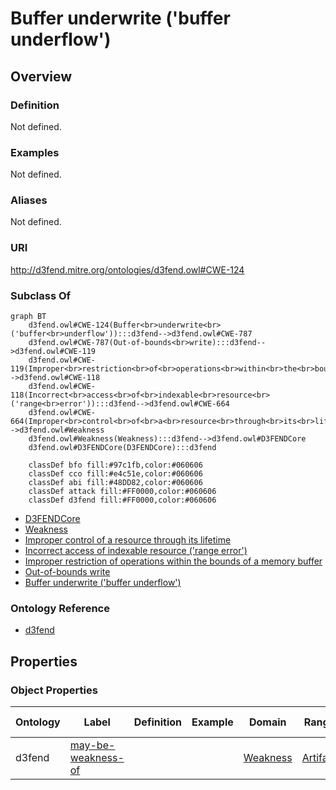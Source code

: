# Buffer underwrite ('buffer underflow')

## Overview

### Definition
Not defined.

### Examples
Not defined.

### Aliases
Not defined.

### URI
http://d3fend.mitre.org/ontologies/d3fend.owl#CWE-124

### Subclass Of
```mermaid
graph BT
    d3fend.owl#CWE-124(Buffer<br>underwrite<br>('buffer<br>underflow')):::d3fend-->d3fend.owl#CWE-787
    d3fend.owl#CWE-787(Out-of-bounds<br>write):::d3fend-->d3fend.owl#CWE-119
    d3fend.owl#CWE-119(Improper<br>restriction<br>of<br>operations<br>within<br>the<br>bounds<br>of<br>a<br>memory<br>buffer):::d3fend-->d3fend.owl#CWE-118
    d3fend.owl#CWE-118(Incorrect<br>access<br>of<br>indexable<br>resource<br>('range<br>error')):::d3fend-->d3fend.owl#CWE-664
    d3fend.owl#CWE-664(Improper<br>control<br>of<br>a<br>resource<br>through<br>its<br>lifetime):::d3fend-->d3fend.owl#Weakness
    d3fend.owl#Weakness(Weakness):::d3fend-->d3fend.owl#D3FENDCore
    d3fend.owl#D3FENDCore(D3FENDCore):::d3fend
    
    classDef bfo fill:#97c1fb,color:#060606
    classDef cco fill:#e4c51e,color:#060606
    classDef abi fill:#48DD82,color:#060606
    classDef attack fill:#FF0000,color:#060606
    classDef d3fend fill:#FF0000,color:#060606
```

- [D3FENDCore](/docs/ontology/reference/model/D3FENDCore/D3FENDCore.md)
- [Weakness](/docs/ontology/reference/model/D3FENDCore/Weakness/Weakness.md)
- [Improper control of a resource through its lifetime](/docs/ontology/reference/model/D3FENDCore/Weakness/Improper%20control%20of%20a%20resource%20through%20its%20lifetime/Improper%20control%20of%20a%20resource%20through%20its%20lifetime.md)
- [Incorrect access of indexable resource ('range error')](/docs/ontology/reference/model/D3FENDCore/Weakness/Improper%20control%20of%20a%20resource%20through%20its%20lifetime/Incorrect%20access%20of%20indexable%20resource%20%28%27range%20error%27%29/Incorrect%20access%20of%20indexable%20resource%20%28%27range%20error%27%29.md)
- [Improper restriction of operations within the bounds of a memory buffer](/docs/ontology/reference/model/D3FENDCore/Weakness/Improper%20control%20of%20a%20resource%20through%20its%20lifetime/Incorrect%20access%20of%20indexable%20resource%20%28%27range%20error%27%29/Improper%20restriction%20of%20operations%20within%20the%20bounds%20of%20a%20memory%20buffer/Improper%20restriction%20of%20operations%20within%20the%20bounds%20of%20a%20memory%20buffer.md)
- [Out-of-bounds write](/docs/ontology/reference/model/D3FENDCore/Weakness/Improper%20control%20of%20a%20resource%20through%20its%20lifetime/Incorrect%20access%20of%20indexable%20resource%20%28%27range%20error%27%29/Improper%20restriction%20of%20operations%20within%20the%20bounds%20of%20a%20memory%20buffer/Out-of-bounds%20write/Out-of-bounds%20write.md)
- [Buffer underwrite ('buffer underflow')](/docs/ontology/reference/model/D3FENDCore/Weakness/Improper%20control%20of%20a%20resource%20through%20its%20lifetime/Incorrect%20access%20of%20indexable%20resource%20%28%27range%20error%27%29/Improper%20restriction%20of%20operations%20within%20the%20bounds%20of%20a%20memory%20buffer/Out-of-bounds%20write/Buffer%20underwrite%20%28%27buffer%20underflow%27%29/Buffer%20underwrite%20%28%27buffer%20underflow%27%29.md)


### Ontology Reference
- [d3fend](http://d3fend.mitre.org/ontologies/d3fend.owl#)

## Properties
### Object Properties
| Ontology | Label | Definition | Example | Domain | Range | Inverse Of |
|----------|-------|------------|---------|--------|-------|------------|
| d3fend | [may-be-weakness-of](http://d3fend.mitre.org/ontologies/d3fend.owl#may-be-weakness-of) |  |  | [Weakness](/docs/ontology/reference/model/D3FENDCore/Weakness/Weakness.md) | [Artifact](/docs/ontology/reference/model/D3FENDCore/Artifact/Artifact.md) | [may-have-weakness](http://d3fend.mitre.org/ontologies/d3fend.owl#may-have-weakness) |

